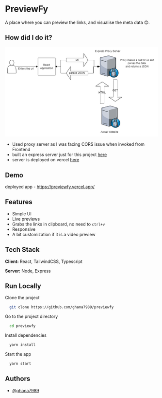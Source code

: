 
# PreviewFy

A place where you can preview the links, and visualise the meta data 😍.

## How did I do it?

![Architecture Diagram](https://github.com/ghana7989/previewfy/blob/master/public/assets/Architecture.drawio.png)

- Used proxy server as I was facing CORS issue when invoked from Frontend
- built an express server just for this project [here](https://github.com/ghana7989/simple-proxy-meta-tags)
- server is deployed on vercel [here](https://simple-proxy-meta-tags.vercel.app/health)

## Demo

deployed app - <https://previewfy.vercel.app/>

## Features

- Simple UI
- Live previews
- Grabs the links in clipboard, no need to `ctrl+v`
- Responsive
- A bit customization if it is a video preview

## Tech Stack

**Client:** React, TailwindCSS, Typescript

**Server:** Node, Express

## Run Locally

Clone the project

```bash
  git clone https://github.com/ghana7989/previewfy
```

Go to the project directory

```bash
  cd previewfy
```

Install dependencies

```bash
  yarn install
```

Start the app

```bash
  yarn start
```

## Authors

- [@ghana7989](https://www.github.com/ghana7989)
